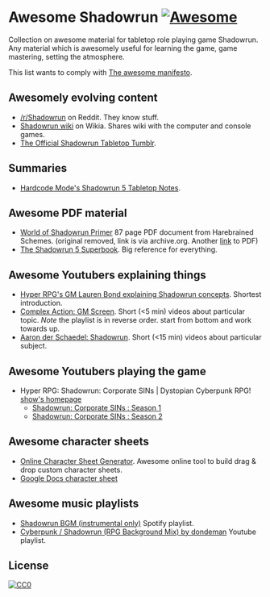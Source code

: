 # Awesome Shadowrun [![Awesome](https://cdn.rawgit.com/sindresorhus/awesome/master/media/badge.svg)](https://github.com/sindresorhus/awesome)

Collection on awesome material for tabletop role playing game Shadowrun. Any material which is awesomely useful for learning the game, game mastering, setting the atmosphere.

 This list wants to comply with [The awesome manifesto](https://github.com/sindresorhus/awesome/blob/master/awesome.md).

## Awesomely evolving content

* [/r/Shadowrun](https://www.reddit.com/r/Shadowrun/) on Reddit. They know stuff.
* [Shadowrun wiki](http://shadowrun.wikia.com/wiki/Shadowrun) on Wikia. Shares wiki with the computer and console games.
* [The Official Shadowrun Tabletop Tumblr](http://shadowrun.tumblr.com/).

## Summaries

* [Hardcode Mode's Shadowrun 5 Tabletop Notes](https://hardcoregamemode.blogspot.fi/2015/01/shadowrun-tabletop-rpg-useful-links.html).

## Awesome PDF material

* [World of Shadowrun Primer](https://web.archive.org/web/20150416060521/http://harebrained-schemes.com/shadowrun/primer/) 87 page PDF document from Harebrained Schemes. (original removed, link is via archive.org. Another [link](https://s3.amazonaws.com/ch_shadowrun/shadowrun_primer.pdf) to PDF)
* [The Shadowrun 5 Superbook](https://www.reddit.com/r/Shadowrun/comments/28b4q3/the_shadowrun_5_superbook/). Big reference for everything.

## Awesome Youtubers explaining things

* [Hyper RPG's GM Lauren Bond explaining Shadowrun concepts](https://www.youtube.com/playlist?list=PLHKocVDXoWBsMbeJZYIcm1nZZibWmXY4i). Shortest introduction.
* [Complex Action: GM Screen](https://www.youtube.com/playlist?list=PLmlAiLD6dwbGAGRoi5IhyTi8qlLgLj27U). Short (<5 min) videos about particular topic. *Note* the playlist is in reverse order. start from bottom and work towards up.
* [Aaron der Schaedel: Shadowrun](https://www.youtube.com/playlist?list=PLfNWuRB0Mjb5iaAYRUABW9l0i7K6tAvu4). Short (<15 min) videos about particular subject.

## Awesome Youtubers playing the game

* Hyper RPG: Shadowrun: Corporate SINs | Dystopian Cyberpunk RPG! [show's homepage](http://www.hyperrabbitpowergo.com/shadowrun-corporate-sins/)
  * [Shadowrun: Corporate SINs : Season 1](https://www.youtube.com/playlist?list=PLHKocVDXoWBtzze1SGGUnU6KB5UFrDLFo)
  * [Shadowrun: Corporate SINs : Season 2](https://www.youtube.com/playlist?list=PLHKocVDXoWBvNdmUhwxY1ThMzUTzPGNjv)

## Awesome character sheets

* [Online Character Sheet Generator](https://www.hades-blumenservice.de/charactersheet/index-en.html). Awesome online tool to build drag & drop custom character sheets.
* [Google Docs character sheet](https://www.reddit.com/r/Shadowrun/comments/1mrgi9/sr5_i_made_a_crossarchetype_autocompleting/)

## Awesome music playlists

* [Shadowrun BGM (instrumental only)](https://open.spotify.com/user/verilyso/playlist/0kLdJwkCFaC3xoD1WUgftb) Spotify playlist.
* [Cyberpunk / Shadowrun (RPG Background Mix) by dondeman](https://www.youtube.com/playlist?list=PLgg4nbkPYFzp38RgjRTAnVsg0xoOwgm0m) Youtube playlist.


## License

[![CC0](http://mirrors.creativecommons.org/presskit/buttons/88x31/svg/cc-zero.svg)](https://creativecommons.org/publicdomain/zero/1.0/)
